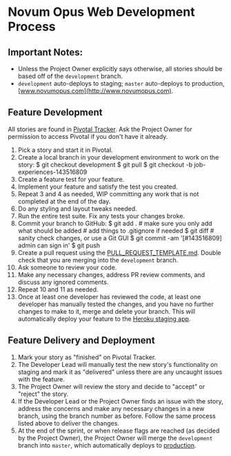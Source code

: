 # Novum Opus Web Development Process

## Important Notes:
- Unless the Project Owner explicitly says otherwise, all stories should be based off of the `development` branch.
- `development` auto-deploys to staging; `master` auto-deploys to production, [www.novumopus.com](http://www.novumopus.com).

## Feature Development
All stories are found in [Pivotal Tracker](https://www.pivotaltracker.com/n/projects/2192010). Ask the Project Owner for permission to access Pivotal if you don't have it already.
1. Pick a story and start it in Pivotal.
2. Create a local branch in your development environment to work on the story:
        $ git checkout development
        $ git pull
        $ git checkout -b job-experiences-143516809
3. Create a feature test for your feature.
4. Implement your feature and satisfy the test you created.
5. Repeat 3 and 4 as needed, WIP committing any work that is not completed at the end of the day.
6. Do any styling and layout tweaks needed.
7. Run the entire test suite. Fix any tests your changes broke.
8. Commit your branch to GitHub:
        $ git add .      # make sure you only add what should be added
                         # add things to .gitignore if needed
        $ git diff       # sanity check changes, or use a Git GUI
        $ git commit -am '[#143516809] admin can sign in'
        $ git push
9. Create a pull request using the [PULL_REQUEST_TEMPLATE.md](PULL_REQUEST_TEMPLATE.md). Double check that you are merging into the `development` branch.
10. Ask someone to review your code.
11. Make any necessary changes, address PR review comments, and discuss any ignored comments.
12. Repeat 10 and 11 as needed.
13. Once at least one developer has reviewed the code, at least one developer has manually tested the changes, and you have no further changes to make to it, merge and delete your branch. This will automatically deploy your feature to the [Heroku staging app](https://novum-opus-web-staging.herokuapp.com/).

## Feature Delivery and Deployment

1. Mark your story as "finished" on Pivotal Tracker.
2. The Developer Lead will manually test the new story's functionality on staging and mark it as "delivered" unless there are any uncaught issues with the feature.
3. The Project Owner will review the story and decide to "accept" or "reject" the story.
4. If the Developer Lead or the Project Owner finds an issue with the story, address the concerns and make any necessary changes in a new branch, using the branch number as before. Follow the same process listed above to deliver the changes.
5. At the end of the sprint, or when release flags are reached (as decided by the Project Owner), the Project Owner will merge the `development` branch into `master`, which automatically deploys to [production](http://www.novumopus.com).
